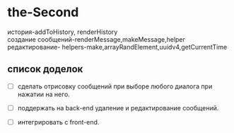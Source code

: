 # the-Second
 история-addToHistory,
 renderHistory
 <br>
 создание сообщений-renderMessage,makeMessage,helper
<br>
 редактирование-
 helpers-make,arrayRandElement,uuidv4,getСurrentTime
 ## список доделок 
- [ ] сделать отрисовку сообщений при выборе любого диалога при нажатии на него.
- [ ] поддержать на back-end удаление и редактирование сообщений.
- [ ] интегрировать с front-end.

